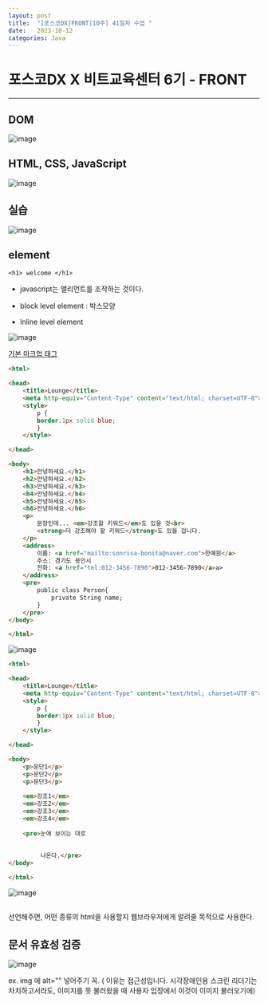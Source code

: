 ```yaml
---
layout: post
title:  "[포스코DX|FRONT|10주] 41일차 수업 "
date:   2023-10-12
categories: Java
---
```


# 포스코DX X 비트교육센터 6기 - FRONT

---

## DOM

![image](https://github.com/talkingOrange/talkingOrange.github.io/assets/88815795/3fb24221-989e-4630-9773-40b1cdfd6fb3)

## HTML, CSS, JavaScript

![image](https://github.com/talkingOrange/talkingOrange.github.io/assets/88815795/8aaca4f0-1e04-4934-975a-4f8d0886c2b9)

## 실습

![image](https://github.com/talkingOrange/talkingOrange.github.io/assets/88815795/ecc62a1c-6010-43c9-9ed6-9d5b14c13d05)

## element

`<h1> welcome </h1>`

- javascript는 앨리먼트를 조작하는 것이다.


- block level element : 박스모양
- lnline level element

![image](https://github.com/talkingOrange/talkingOrange.github.io/assets/88815795/dbeeefc7-cdd5-4b32-9db8-17e47dc4873d)

[기본 마크업 태그](http://www.w3.org/TR/html401/index/elements.html)


```html
<html>

<head>
	<title>Lounge</title>
	<meta http-equiv="Content-Type" content="text/html; charset=UTF-8">
	<style>
		p {
		border:1px solid blue;
		}
	</style>

</head>

<body>
	<h1>안녕하세요.</h1>
	<h2>안녕하세요.</h2>
	<h3>안녕하세요.</h3>
	<h4>안녕하세요.</h4>
	<h5>안녕하세요.</h5>
	<h6>안녕하세요.</h6>
	<p>
		문장인데... <em>강조할 키워드</em>도 있을 것<br>
		<strong>더 강조해야 할 키워드</strong>도 있을 겁니다.
	</p>
	<address>
		이름: <a href="mailto:sonrisa-bonita@naver.com">한예원</a>
		주소: 경기도 용인시
		전화: <a href="tel:012-3456-7890">012-3456-7890</a>a>
	</address>
	<pre>
		public class Person{
			private String name;
		}
	</pre>
</body>

</html>
```

![image](https://github.com/talkingOrange/talkingOrange.github.io/assets/88815795/018b67d5-929a-446b-953b-6f4e92e0ac2d)

```html
<html>

<head>
	<title>Lounge</title>
	<meta http-equiv="Content-Type" content="text/html; charset=UTF-8">
	<style>
		p {
		border:1px solid blue;
		}
	</style>

</head>

<body>
	<p>문단1</p>
	<p>문단2</p>
	<p>문단3</p>
	
	<em>강조1</em>
	<em>강조2</em>
	<em>강조3</em>
	<em>강조4</em>
	
	<pre>눈에 보이는 대로
		
		
		 나온다.</pre>
</body>

</html>
```

![image](https://github.com/talkingOrange/talkingOrange.github.io/assets/88815795/995997d9-ca89-46d6-a0ab-5decbacd52e1)

## <!DOCTYPE HTML>

선언해주면, 어떤 종류의 html을 사용할지
        웹브라우저에게 알려줄 목적으로 사용한다.


## 문서 유효성 검증

![image](https://github.com/talkingOrange/talkingOrange.github.io/assets/88815795/38fe5f59-3f68-4a41-b7a2-9393e55247c5)


 ex. img 에 alt="" 넣어주기 꼭. ( 이유는 접근성입니다. 시각장애인용 스크린 리더기는 차치하고서라도, 이미지를 못 불러왔을 때 사용자 입장에서 이것이 이미지 불러오기에)
